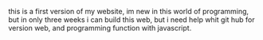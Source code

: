 this is a first version of my website, im new in this world of programming, but in only three weeks i can build this web,
but i need help whit git hub for version web, and programming function with javascript.
